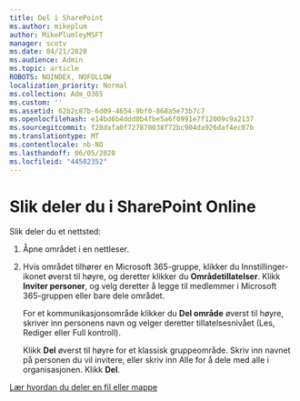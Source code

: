 ```yaml
---
title: Del i SharePoint
ms.author: mikeplum
author: MikePlumleyMSFT
manager: scotv
ms.date: 04/21/2020
ms.audience: Admin
ms.topic: article
ROBOTS: NOINDEX, NOFOLLOW
localization_priority: Normal
ms.collection: Adm_O365
ms.custom: ''
ms.assetid: 62b2c87b-6d09-4654-9bf0-868a5e73b7c7
ms.openlocfilehash: e14bd6b4ddd0b4fbe5a6f0991e7f12009c9a2137
ms.sourcegitcommit: f28dafa0f727870038f72bc904da926daf4ec07b
ms.translationtype: MT
ms.contentlocale: nb-NO
ms.lasthandoff: 06/05/2020
ms.locfileid: "44582352"
---
```

# <a name="how-to-share-in-sharepoint-online"></a>Slik deler du i SharePoint Online

Slik deler du et nettsted:
  
1. Åpne området i en nettleser.
    
2. Hvis området tilhører en Microsoft 365-gruppe, klikker du Innstillinger-ikonet øverst til høyre, og deretter klikker du **Områdetillatelser**. Klikk **Inviter personer**, og velg deretter å legge til medlemmer i Microsoft 365-gruppen eller bare dele området. 
    
    For et kommunikasjonsområde klikker du **Del område** øverst til høyre, skriver inn personens navn og velger deretter tillatelsesnivået (Les, Rediger eller Full kontroll). 
    
    Klikk **Del** øverst til høyre for et klassisk gruppeområde. Skriv inn navnet på personen du vil invitere, eller skriv inn Alle for å dele med alle i organisasjonen. Klikk **Del**.
    
[Lær hvordan du deler en fil eller mappe](https://go.microsoft.com/fwlink/?linkid=511430)
  

